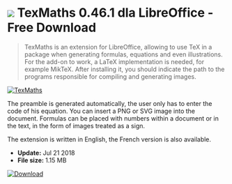 # ![](https://cdn.softexe.net/static/icon/win.gif) TexMaths 0.46.1 dla LibreOffice - Free Download

> TexMaths is an extension for LibreOffice, allowing to use TeX in a package when generating formulas, equations and even illustrations. For the add-on to work, a LaTeX implementation is needed, for example MikTeX. After installing it, you should indicate the path to the programs responsible for compiling and generating images.

[![TexMaths](https://gallery.dpcdn.pl/imgc/Tools/71388/g_-_420x350_1.5_-_x20160915130542_0.png)](https://softexe.net/win/business/other/texmaths:pRRpg.html)

The preamble is generated automatically, the user only has to enter the code of his equation. You can insert a PNG or SVG image into the document. Formulas can be placed with numbers within a document or in the text, in the form of images treated as a sign. 
 
 
 The extension is written in English, the French version is also available.


- **Update:** Jul 21 2018
- **File size:** 1.15 MB

[![Download](https://cdn.softexe.net/static/img/download.png)](https://softexe.net/win/business/other/texmaths:pRRpg.html)

